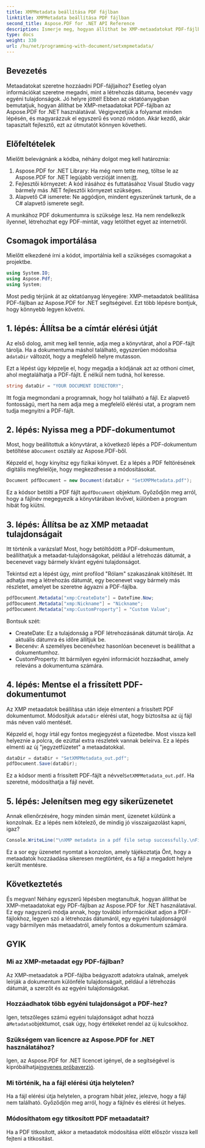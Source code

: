 ```yaml
---
title: XMPMetadata beállítása PDF fájlban
linktitle: XMPMetadata beállítása PDF fájlban
second_title: Aspose.PDF for .NET API Reference
description: Ismerje meg, hogyan állíthat be XMP-metaadatokat PDF-fájlban az Aspose.PDF for .NET használatával. Ez a lépésenkénti útmutató végigvezeti a teljes folyamaton, a beállítástól a dokumentum mentéséig.
type: docs
weight: 330
url: /hu/net/programming-with-document/setxmpmetadata/
---
```

## Bevezetés

Metaadatokat szeretne hozzáadni PDF-fájljaihoz? Esetleg olyan információkat szeretne megadni, mint a létrehozás dátuma, becenév vagy egyéni tulajdonságok. Jó helyre jöttél! Ebben az oktatóanyagban bemutatjuk, hogyan állíthat be XMP-metaadatokat PDF-fájlban az Aspose.PDF for .NET használatával. Végigvezetjük a folyamat minden lépésén, és magyarázzuk el egyszerű és vonzó módon. Akár kezdő, akár tapasztalt fejlesztő, ezt az útmutatót könnyen követheti.

## Előfeltételek

Mielőtt belevágnánk a kódba, néhány dolgot meg kell határoznia:

1.  Aspose.PDF for .NET Library: Ha még nem tette meg, töltse le az Aspose.PDF for .NET legújabb verzióját innen:[itt](https://releases.aspose.com/pdf/net/).
2. Fejlesztői környezet: A kód írásához és futtatásához Visual Studio vagy bármely más .NET fejlesztői környezet szükséges.
3. Alapvető C# ismerete: Ne aggódjon, mindent egyszerűnek tartunk, de a C# alapvető ismerete segít.

A munkához PDF dokumentumra is szüksége lesz. Ha nem rendelkezik ilyennel, létrehozhat egy PDF-mintát, vagy letölthet egyet az internetről.

## Csomagok importálása

Mielőtt elkezdené írni a kódot, importálnia kell a szükséges csomagokat a projektbe.

```csharp
using System.IO;
using Aspose.Pdf;
using System;
```

Most pedig térjünk át az oktatóanyag lényegére: XMP-metaadatok beállítása PDF-fájlban az Aspose.PDF for .NET segítségével. Ezt több lépésre bontjuk, hogy könnyebb legyen követni.

## 1. lépés: Állítsa be a címtár elérési útját

 Az első dolog, amit meg kell tennie, adja meg a könyvtárat, ahol a PDF-fájlt tárolja. Ha a dokumentuma máshol található, egyszerűen módosítsa a`dataDir` változót, hogy a megfelelő helyre mutasson.

Ezt a lépést úgy képzelje el, hogy megadja a kódjának azt az otthoni címet, ahol megtalálhatja a PDF-fájlt. E nélkül nem tudná, hol keresse.

```csharp
string dataDir = "YOUR DOCUMENT DIRECTORY";
```

Itt fogja megmondani a programnak, hogy hol található a fájl. Ez alapvető fontosságú, mert ha nem adja meg a megfelelő elérési utat, a program nem tudja megnyitni a PDF-fájlt.

## 2. lépés: Nyissa meg a PDF-dokumentumot

 Most, hogy beállítottuk a könyvtárat, a következő lépés a PDF-dokumentum betöltése a`Document` osztály az Aspose.PDF-ből.

Képzeld el, hogy kinyitsz egy fizikai könyvet. Ez a lépés a PDF feltörésének digitális megfelelője, hogy megkezdhesse a módosításokat.

```csharp
Document pdfDocument = new Document(dataDir + "SetXMPMetadata.pdf");
```

 Ez a kódsor betölti a PDF fájlt a`pdfDocument` objektum. Győződjön meg arról, hogy a fájlnév megegyezik a könyvtárában lévővel, különben a program hibát fog kiütni.

## 3. lépés: Állítsa be az XMP metaadat tulajdonságait

Itt történik a varázslat! Most, hogy betöltődött a PDF-dokumentum, beállíthatjuk a metaadat-tulajdonságokat, például a létrehozás dátumát, a becenevet vagy bármely kívánt egyéni tulajdonságot.

Tekintsd ezt a lépést úgy, mint profilod "Rólam" szakaszának kitöltését. Itt adhatja meg a létrehozás dátumát, egy becenevet vagy bármely más részletet, amelyet be szeretne ágyazni a PDF-fájlba.

```csharp
pdfDocument.Metadata["xmp:CreateDate"] = DateTime.Now;
pdfDocument.Metadata["xmp:Nickname"] = "Nickname";
pdfDocument.Metadata["xmp:CustomProperty"] = "Custom Value";
```

Bontsuk szét:
- CreateDate: Ez a tulajdonság a PDF létrehozásának dátumát tárolja. Az aktuális dátumra és időre állítjuk be.
- Becenév: A személyes becenévhez hasonlóan becenevet is beállíthat a dokumentumhoz.
- CustomProperty: Itt bármilyen egyéni információt hozzáadhat, amely releváns a dokumentuma számára.

## 4. lépés: Mentse el a frissített PDF-dokumentumot

 Az XMP metaadatok beállítása után ideje elmenteni a frissített PDF dokumentumot. Módosítjuk a`dataDir` elérési utat, hogy biztosítsa az új fájl más néven való mentését.

Képzeld el, hogy írtál egy fontos megjegyzést a füzetedbe. Most vissza kell helyeznie a polcra, de ezúttal extra részletek vannak beleírva. Ez a lépés elmenti az új "jegyzetfüzetet" a metaadatokkal.

```csharp
dataDir = dataDir + "SetXMPMetadata_out.pdf";
pdfDocument.Save(dataDir);
```

 Ez a kódsor menti a frissített PDF-fájlt a névvel`SetXMPMetadata_out.pdf`. Ha szeretné, módosíthatja a fájl nevét.

## 5. lépés: Jelenítsen meg egy sikerüzenetet

Annak ellenőrzésére, hogy minden simán ment, üzenetet küldünk a konzolnak. Ez a lépés nem kötelező, de mindig jó visszaigazolást kapni, igaz?

```csharp
Console.WriteLine("\nXMP metadata in a pdf file setup successfully.\nFile saved at " + dataDir);
```

Ez a sor egy üzenetet nyomtat a konzolon, amely tájékoztatja Önt, hogy a metaadatok hozzáadása sikeresen megtörtént, és a fájl a megadott helyre került mentésre.

## Következtetés

És megvan! Néhány egyszerű lépésben megtanultuk, hogyan állíthat be XMP-metaadatokat egy PDF-fájlban az Aspose.PDF for .NET használatával. Ez egy nagyszerű módja annak, hogy további információkat adjon a PDF-fájlokhoz, legyen szó a létrehozás dátumáról, egy egyéni tulajdonságról vagy bármilyen más metaadatról, amely fontos a dokumentum számára.


## GYIK

### Mi az XMP-metaadat egy PDF-fájlban?  
Az XMP-metaadatok a PDF-fájlba beágyazott adatokra utalnak, amelyek leírják a dokumentum különféle tulajdonságait, például a létrehozás dátumát, a szerzőt és az egyéni tulajdonságokat.

### Hozzáadhatok több egyéni tulajdonságot a PDF-hez?  
 Igen, tetszőleges számú egyéni tulajdonságot adhat hozzá a`Metadata`objektumot, csak úgy, hogy értékeket rendel az új kulcsokhoz.

### Szükségem van licencre az Aspose.PDF for .NET használatához?  
 Igen, az Aspose.PDF for .NET licencet igényel, de a segítségével is kipróbálhatja[ingyenes próbaverzió](https://releases.aspose.com/).

### Mi történik, ha a fájl elérési útja helytelen?  
Ha a fájl elérési útja helytelen, a program hibát jelez, jelezve, hogy a fájl nem található. Győződjön meg arról, hogy a fájlnév és elérési út helyes.

### Módosíthatom egy titkosított PDF metaadatait?  
Ha a PDF titkosított, akkor a metaadatok módosítása előtt először vissza kell fejteni a titkosítást.